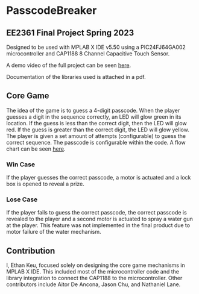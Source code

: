 # PasscodeBreaker
## EE2361 Final Project Spring 2023

Designed to be used with MPLAB X IDE v5.50 using a PIC24FJ64GA002 microcontroller and CAP1188 8 Channel Capacitive Touch Sensor. 

A demo video of the full project can be seen [here](https://drive.google.com/file/d/1ezScyrWaestfbDl-gvvks3eRAyD4ct6V/view?usp=sharing). 

Documentation of the libraries used is attached in a pdf. 

## Core Game
The idea of the game is to guess a 4-digit passcode. When the player guesses a digit in the sequence correctly, an LED will glow green in its location. If the guess is less than the correct digit, then the LED will glow red. If the guess is greater than the correct digit, the LED will glow yellow. The player is given a set amount of attempts (configurable) to guess the correct sequence. The passcode is configurable within the code. A flow chart can be seen [here](https://drive.google.com/file/d/14HiZF9rkV0rohaJP4iovaxgV43ng2krC/view?usp=sharing).

### Win Case 
If the player guesses the correct passcode, a motor is actuated and a lock box is opened to reveal a prize. 
### Lose Case 
If the player fails to guess the correct passcode, the correct passcode is revealed to the player and a second motor is actuated to spray a water gun at the player. This feature was not implemented in the final product due to motor failure of the water mechanism.
## Contribution 
I, Ethan Keu, focused solely on designing the core game mechanisms in MPLAB X IDE. This included most of the microcontroller code and the library integration to connect the CAP1188 to the microcontroller. Other contributors include Aitor De Ancona, Jason Chu, and Nathaniel Lane. 
